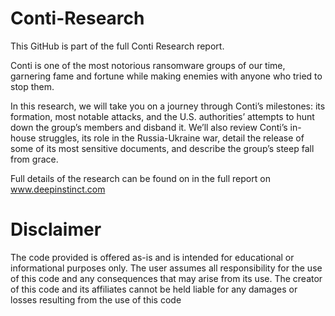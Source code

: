 # Conti-Research

This GitHub is part of the full Conti Research report.

Conti is one of the most notorious ransomware groups of our time, garnering fame and fortune while making enemies with anyone who tried to stop them.

In this research, we will take you on a journey through Conti’s milestones: its formation, most notable attacks, and the U.S. authorities’ attempts to hunt down the group’s members and disband it. We’ll also review Conti’s in-house struggles, its role in the Russia-Ukraine war, detail the release of some of its most sensitive documents, and describe the group’s steep fall from grace.

Full details of the research can be found on in the full report on www.deepinstinct.com

# Disclaimer
The code provided is offered as-is and is intended for educational or informational purposes only. The user assumes all responsibility for the use of this code and any consequences that may arise from its use. The creator of this code and its affiliates cannot be held liable for any damages or losses resulting from the use of this code
